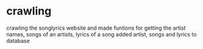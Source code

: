 # crawling

crawling the songlyrics website and made funtions for getting the artist names, songs of an artists, lyrics of a song
added artist, songs and lyrics to database

